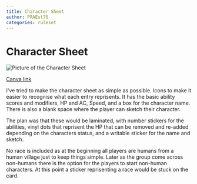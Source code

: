 ```yaml
---
title: Character Sheet
author: PRAEst76
categories: ruleset
---
```


# Character Sheet

![Picture of the Character Sheet](images/simplecharactersheet.png)

[Canva link](https://www.canva.com/design/DAGv13-wkcQ/S2VVCly5ge2DZzaMChZeAg/view?utm_content=DAGv13-wkcQ&utm_campaign=designshare&utm_medium=link2&utm_source=uniquelinks&utlId=h29c8edf53f)

I've tried to make the character sheet as simple as possible. Icons to make it easier to recognise what each entry reprisents. It has the basic ability scores and modifiers, HP and AC, Speed, and a box for the character name. There is also a blank space where the player can sketch their character.

The plan was that these would be laminated, with number stickers for the abilities, vinyl dots that reprisent the HP that can be removed and re-added depending on the characters status, and a writable sticker for the name and sketch.

No race is included as at the beginning all players are humans from a human village just to keep things simple. Later as the group come across non-humans there is the option for the players to start non-human characters. At this point a sticker reprisenting a race would be stuck on the card.
